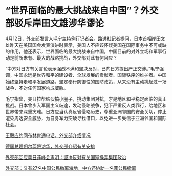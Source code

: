 # “世界面临的最大挑战来自中国”？外交部驳斥岸田文雄涉华谬论

4月12日，外交部发言人毛宁主持例行记者会。路透社记者提问，日本首相岸田文雄昨天在美国国会发表演讲时表示，美国人不应该怀疑美国在国际事务中不可或缺的作用，他还表示，世界面临的最大挑战来自中国，中国目前的对外立场和军事行动是前所未有、最大的战略挑战，外交部对此有何回应？

“中方对日方有关言论表示强烈不满和坚决反对，已向日方提出严正交涉。”毛宁强调，中国永远是世界和平的建设者、全球发展的贡献者、国际秩序的维护者。中国始终坚持走和平发展道路，坚定奉行防御性的国防政策，从来没有主动挑起过一场战争，不对任何国家构成威胁。

毛宁指出，美日拉帮结伙搞小圈子，挑动集团对抗，才是地区和平稳定面临的真正挑战。日本曾步入军国主义歧途，发动侵略战争，犯下严重反人类罪行，给地区和世界带来深重灾难。日方应当认真反省侵略历史，尊重亚洲邻国的安全关切，停止渲染周边安全威胁，为自身军力突破寻找借口，以免进一步失信于亚洲邻国和国际社会。

[王毅应约同布林肯通电话，外交部介绍情况](https://news.qq.com/rain/a/20240412A069M200)

[德国总理朔尔茨将访华，外交部介绍有关安排](https://news.qq.com/rain/a/20240412A069LE00)

[外交部回应美日菲峰会声明：坚决反对有关国家操弄集团政治](https://news.qq.com/rain/a/20240412A069LP00)

[外交部：又有27名中国公民撤离海地，中方还协助一名菲公民撤离](https://news.qq.com/rain/a/20240412A069KT00)

